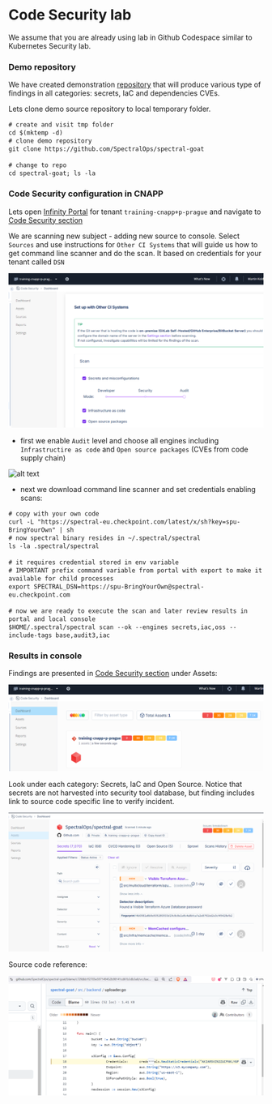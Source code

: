 # Code Security lab

We assume that you are already using lab in Github Codespace similar to Kubernetes Security lab.

### Demo repository

We have created demonstration [repository](https://github.com/SpectralOps/spectral-goat) that will produce various type of findings in all categories: secrets, IaC and dependencies CVEs.

Lets clone demo source repository to local temporary folder.

```shell
# create and visit tmp folder
cd $(mktemp -d)
# clone demo repository
git clone https://github.com/SpectralOps/spectral-goat

# change to repo
cd spectral-goat; ls -la
```

### Code Security configuration in CNAPP

Lets open [Infinity Portal](https://portal.checkpoint.com/) for tenant `training-cnapp+p-prague` and navigate to [Code Security section](https://portal.checkpoint.com/dashboard/cloudguard#/shiftleft-redirect)

We are scanning new subject - adding new source to console.
Select `Sources` and use instructions for `Other CI Systems` that will guide us how to get command line scanner and do the scan. It based on credentials for your tenant called `DSN` 

![alt text](./img/other-ci.png)

* first we enable `Audit` level and choose all engines including `Infrastructire as code` and `Open source packages` (CVEs from code supply chain)

![alt text](./img/comnmands.png)

* next we download command line scanner and set credentials enabling scans:

```shell
# copy with your own code
curl -L "https://spectral-eu.checkpoint.com/latest/x/sh?key=spu-BringYourOwn" | sh
# now spectral binary resides in ~/.spectral/spectral
ls -la .spectral/spectral

# it requires credential stored in env variable
# IMPORTANT prefix command variable from portal with export to make it available for child processes
export SPECTRAL_DSN=https://spu-BringYourOwn@spectral-eu.checkpoint.com

# now we are ready to execute the scan and later review results in portal and local console
$HOME/.spectral/spectral scan --ok --engines secrets,iac,oss --include-tags base,audit3,iac
```

### Results in console

Findings are presented in [Code Security section](https://portal.checkpoint.com/dashboard/cloudguard#/shiftleft-redirect) under Assets:

![alt text](./img/assets.png)

Look under each category: Secrets, IaC and Open Source.
Notice that secrets are not harvested into security tool database, but finding includes link to source code specific line to verify incident.

![alt text](./img/findings.png)

Source code reference:

![alt text](./img/src.png)